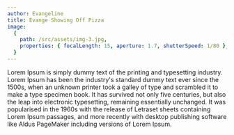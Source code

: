 ```yaml
---
author: Evangeline
title: Evange Showing Off Pizza
image:
  {
    path: /src/assets/img-3.jpg,
    properties: { focalLength: 15, aperture: 1.7, shutterSpeed: 1/80 },
  }
---
```


Lorem Ipsum is simply dummy text of the printing and typesetting industry. Lorem Ipsum has been the industry's standard dummy text ever since the 1500s, when an unknown printer took a galley of type and scrambled it to make a type specimen book. It has survived not only five centuries, but also the leap into electronic typesetting, remaining essentially unchanged. It was popularised in the 1960s with the release of Letraset sheets containing Lorem Ipsum passages, and more recently with desktop publishing software like Aldus PageMaker including versions of Lorem Ipsum.

